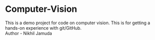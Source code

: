 # Computer-Vision
This is a demo project for code on computer vision. This is for getting a hands-on experience with git/GitHub.
<br>
Author - Nikhil Jamuda
